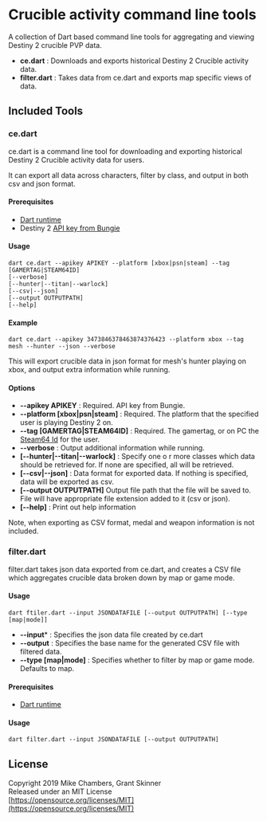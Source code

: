 # Crucible activity command line tools

A collection of Dart based command line tools for aggregating and viewing Destiny 2 
crucible PVP data.

*  **ce.dart** : Downloads and exports historical Destiny 2 Crucible activity data.
*  **filter.dart** : Takes data from ce.dart and exports map specific views of data.


## Included Tools

### ce.dart
ce.dart is a command line tool for downloading and exporting historical Destiny 2
Crucible activity data for users.

It can export all data across characters, filter by class, and output in both csv and json format.

#### Prerequisites

* [Dart runtime](https://dart.dev/)
* Destiny 2 [API key from Bungie](https://www.bungie.net/en/Application)

#### Usage

```
dart ce.dart --apikey APIKEY --platform [xbox|psn|steam] --tag [GAMERTAG|STEAM64ID]
[--verbose]
[--hunter|--titan|--warlock]
[--csv|--json]
[--output OUTPUTPATH]
[--help]
```

#### Example

```
dart ce.dart --apikey 3473846378463874376423 --platform xbox --tag mesh --hunter --json --verbose
```

This will export crucible data in json format for mesh's hunter playing on xbox, and output extra information while running.

#### Options

* **--apikey APIKEY** : Required. API key from Bungie.
* **--platform [xbox|psn|steam]** : Required. The platform that the specified user is playing Destiny 2 on.
* **--tag [GAMERTAG|STEAM64ID]** : Required. The gamertag, or on PC the [Steam64 Id](https://redrix.io/steam/) for the user.
* **--verbose** : Output additional information while running.
* **[--hunter|--titan|--warlock]** : Specify one o
r more classes which data should be retrieved for. If none are specified, all will be retrieved.
* **[--csv|--json]** : Data format for exported data. If nothing is specified, data will be exported as csv.
* **[--output OUTPUTPATH]** Output file path that the file will be saved to. File will have appropriate file extension added to it (csv or json).
* **[--help]** : Print out help information

Note, when exporting as CSV format, medal and weapon information is not included.

### filter.dart

filter.dart takes json data exported from ce.dart, and creates a CSV file which aggregates crucible
data broken down by map or game mode.

#### Usage

```
dart ftiler.dart --input JSONDATAFILE [--output OUTPUTPATH] [--type [map|mode]]
```

* **--input*** : Specifies the json data file created by ce.dart
* **--output** : Specifies the base name for the generated CSV file with filtered data.
* **--type [map|mode]** : Specifies whether to filter by map or game mode. Defaults to map.

#### Prerequisites

* [Dart runtime](https://dart.dev/)

#### Usage

```
dart filter.dart --input JSONDATAFILE [--output OUTPUTPATH]
```


## License

Copyright 2019 Mike Chambers, Grant Skinner  
Released under an MIT License  
[https://opensource.org/licenses/MIT](https://opensource.org/licenses/MIT)  

